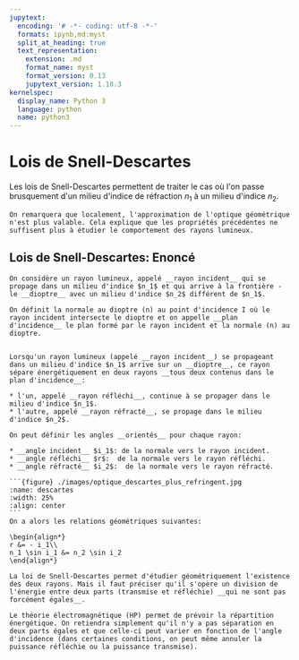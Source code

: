 ```yaml
---
jupytext:
  encoding: '# -*- coding: utf-8 -*-'
  formats: ipynb,md:myst
  split_at_heading: true
  text_representation:
    extension: .md
    format_name: myst
    format_version: 0.13
    jupytext_version: 1.10.3
kernelspec:
  display_name: Python 3
  language: python
  name: python3
---
```


# Lois de Snell-Descartes

Les lois de Snell-Descartes permettent de traiter le cas où l'on passe brusquement d'un milieu d'indice de réfraction $n_1$ à un milieu d'indice $n_2$.

````{margin}
On remarquera que localement, l'approximation de l'optique géométrique n'est plus valable. Cela explique que les propriétés précédentes ne suffisent plus à étudier le comportement des rayons lumineux.
````

## Lois de Snell-Descartes: Enoncé


````{topic} Définitions préalables
On considère un rayon lumineux, appelé __rayon incident__ qui se propage dans un milieu d'indice $n_1$ et qui arrive à la frontière - le __dioptre__ avec un milieu d'indice $n_2$ différent de $n_1$.

On définit la normale au dioptre (n) au point d'incidence I où le rayon incident intersecte le dioptre et on appelle __plan d'incidence__ le plan formé par le rayon incident et la normale (n) au dioptre.
````


````{important} __Lois de Snell-Descartes (Admis)__

Lorsqu'un rayon lumineux (appelé __rayon incident__) se propageant dans un milieu d'indice $n_1$ arrive sur un __dioptre__, ce rayon sépare énergétiquement en deux rayons __tous deux contenus dans le plan d'incidence__:

* l'un, appelé __rayon réfléchi__, continue à se propager dans le milieu d'indice $n_1$.
* l'autre, appelé __rayon réfracté__, se propage dans le milieu d'indice $n_2$.

On peut définir les angles __orientés__ pour chaque rayon:

* __angle incident__ $i_1$: de la normale vers le rayon incident.
* __angle réfléchi__ $r$:  de la normale vers le rayon réfléchi.
* __angle réfracté__ $i_2$:  de la normale vers le rayon réfracté.

```{figure} ./images/optique_descartes_plus_refringent.jpg
:name: descartes
:width: 25%
:align: center
```
On a alors les relations géométriques suivantes:

\begin{align*}
r &= - i_1\\
n_1 \sin i_1 &= n_2 \sin i_2
\end{align*}
````

````{sidebar} Complément - Séparation énergétique
La loi de Snell-Descartes permet d'étudier géométriquement l'existence des deux rayons. Mais il faut préciser qu'il s'opère un division de l'énergie entre deux parts (transmise et réfléchie) __qui ne sont pas forcément égales__.

Le théorie électromagnétique (HP) permet de prévoir la répartition énergétique. On retiendra simplement qu'il n'y a pas séparation en deux parts égales et que celle-ci peut varier en fonction de l'angle d'incidence (dans certaines conditions, on peut même annuler la puissance réfléchie ou la puissance transmise).
````
